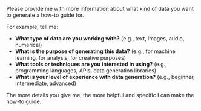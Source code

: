 

Please provide me with more information about what kind of data you want to generate a how-to guide for. 

For example, tell me:

* **What type of data are you working with?** (e.g., text, images, audio, numerical)
* **What is the purpose of generating this data?** (e.g., for machine learning, for analysis, for creative purposes)
* **What tools or techniques are you interested in using?** (e.g., programming languages, APIs, data generation libraries)
* **What is your level of experience with data generation?** (e.g., beginner, intermediate, advanced)


The more details you give me, the more helpful and specific I can make the how-to guide. 

